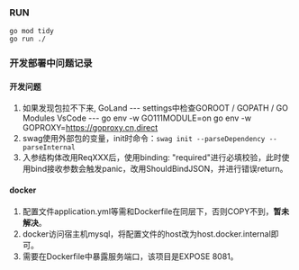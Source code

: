 ### RUN
```
go mod tidy
go run ./
```

### 开发部署中问题记录
#### 开发问题
  1. 如果发现包拉不下来, GoLand --- settings中检查GOROOT / GOPATH / GO Modules
                      VsCode --- go env -w GO111MODULE=on
                                 go env -w GOPROXY=https://goproxy.cn,direct
  2. swag使用外部包的变量，init时命令：```swag init --parseDependency --parseInternal```
  3. 入参结构体改用ReqXXX后，使用binding: "required"进行必填校验，此时使用bind接收参数会触发panic，改用ShouldBindJSON，并进行错误return。
#### docker
  1. 配置文件application.yml等需和Dockerfile在同层下，否则COPY不到，**暂未解决**。
  2. docker访问宿主机mysql，将配置文件的host改为host.docker.internal即可。
  3. 需要在Dockerfile中暴露服务端口，该项目是EXPOSE 8081。
